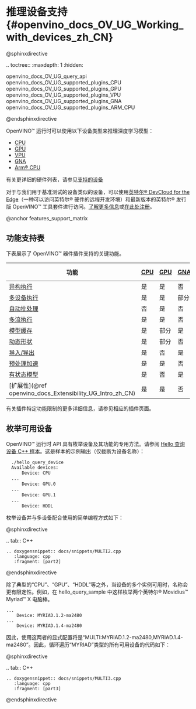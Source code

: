 # 推理设备支持{#openvino_docs_OV_UG_Working_with_devices_zh_CN}

@sphinxdirective

.. toctree::
   :maxdepth: 1
   :hidden:

   openvino_docs_OV_UG_query_api
   openvino_docs_OV_UG_supported_plugins_CPU
   openvino_docs_OV_UG_supported_plugins_GPU
   openvino_docs_OV_UG_supported_plugins_VPU
   openvino_docs_OV_UG_supported_plugins_GNA
   openvino_docs_OV_UG_supported_plugins_ARM_CPU

@endsphinxdirective

OpenVINO™ 运行时可以使用以下设备类型来推理深度学习模型：

* [CPU](CPU_zh_CN.md)    
* [GPU](GPU_zh_CN.md)    
* [VPU](VPU.md)   
* [GNA](GNA.md)   
* [Arm® CPU](ARM_CPU.md)     

有关更详细的硬件列表，请参见[支持的设备](./Supported_Devices.md)

对于与我们用于基准测试的设备类似的设备，可以使用[英特尔® DevCloud for the Edge](https://devcloud.intel.com/edge/)（一种可以访问英特尔® 硬件的远程开发环境）和最新版本的英特尔® 发行版 OpenVINO™ 工具套件进行访问。[了解更多信息](https://devcloud.intel.com/edge/get_started/devcloud/)或[在此处注册](https://inteliot.force.com/DevcloudForEdge/s/)。


@anchor features_support_matrix
## 功能支持表
下表展示了 OpenVINO™ 器件插件支持的关键功能。

| 功能 | [CPU](CPU.md) | [GPU](GPU_zh_CN.md) | [GNA](GNA.md) | [Arm® CPU](ARM_CPU.md) |
| ---------- | --- | --- | --- | --- |
| [异构执行](../hetero_execution.md) | 是 | 是 | 否 | 是 |
| [多设备执行](../multi_device.md) | 是 | 是 | 部分 | 是 |
| [自动批处理](../automatic_batching.md) | 否 | 是 | 否 | 否 |
| [多流执行](../../optimization_guide/dldt_deployment_optimization_tput.md) | 是 | 是 | 否 | 是 |
| [模型缓存](../Model_caching_overview.md) | 是 | 部分 | 是 | 否 |
| [动态形状](../ov_dynamic_shapes_zh_CN.md) | 是 | 部分 | 否 | 否 |
| [导入/导出](../../../tools/compile_tool/README_zh_CN.md) | 是 | 否 | 是 | 否 |
| [预处理加速](../preprocessing_overview.md) | 是 | 是 | 否 | 部分 |
| [有状态模型](../network_state_intro.md) | 是 | 否 | 是 | 否 |
| [扩展性](@ref openvino_docs_Extensibility_UG_Intro_zh_CN) | 是 | 是 | 否 | 否 |

有关插件特定功能限制的更多详细信息，请参见相应的插件页面。

## 枚举可用设备
OpenVINO™ 运行时 API 具有枚举设备及其功能的专用方法。请参阅 [Hello 查询设备 C++ 样本](../../../samples/cpp/hello_query_device/README.md)。这是样本的示例输出（仅截断为设备名称）：

```sh
  ./hello_query_device
  Available devices:
      Device: CPU
  ...
      Device: GPU.0
  ...
      Device: GPU.1
  ...
      Device: HDDL
```

枚举设备并与多设备配合使用的简单编程方式如下：

@sphinxdirective

.. tab:: C++

    .. doxygensnippet:: docs/snippets/MULTI2.cpp
       :language: cpp
       :fragment: [part2]

@endsphinxdirective

除了典型的“CPU”、“GPU”、“HDDL”等之外，当设备的多个实例可用时，名称会更有限定性。例如，在 hello_query_sample 中这样枚举两个英特尔® Movidius™ Myriad™ X 电脑棒。
```
...
    Device: MYRIAD.1.2-ma2480
...
    Device: MYRIAD.1.4-ma2480
```

因此，使用这两者的显式配置将是“MULTI:MYRIAD.1.2-ma2480,MYRIAD.1.4-ma2480”。因此，循环遍历“MYRIAD”类型的所有可用设备的代码如下：

@sphinxdirective

.. tab:: C++

    .. doxygensnippet:: docs/snippets/MULTI3.cpp
       :language: cpp
       :fragment: [part3]

@endsphinxdirective



